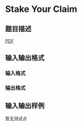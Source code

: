 # Stake Your Claim

## 题目描述

[problemUrl]: https://uva.onlinejudge.org/index.php?option=com_onlinejudge&Itemid=8&category=448&page=show_problem&problem=4340

[PDF](https://uva.onlinejudge.org/external/15/p1565.pdf)

## 输入输出格式

### 输入格式

### 输出格式

## 输入输出样例

暂无测试点

